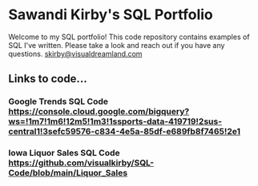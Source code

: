 # Sawandi Kirby's SQL Portfolio
Welcome to my SQL portfolio! This code repository contains examples of SQL I've written. Please take a look and reach out if you have any questions. skirby@visualdreamland.com
## Links to code...
### Google Trends SQL Code https://console.cloud.google.com/bigquery?ws=!1m7!1m6!12m5!1m3!1ssports-data-419719!2sus-central1!3sefc59576-c834-4e5a-85df-e689fb8f7465!2e1
### Iowa Liquor Sales SQL Code https://github.com/visualkirby/SQL-Code/blob/main/Liquor_Sales
